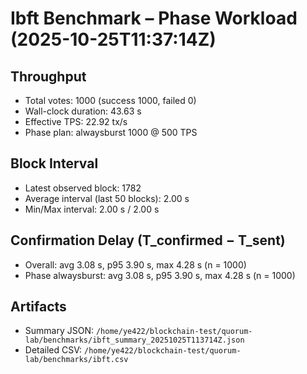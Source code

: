 # Ibft Benchmark – Phase Workload (2025-10-25T11:37:14Z)

## Throughput
- Total votes: 1000 (success 1000, failed 0)
- Wall-clock duration: 43.63 s
- Effective TPS: 22.92 tx/s
- Phase plan: alwaysburst 1000 @ 500 TPS

## Block Interval
- Latest observed block: 1782
- Average interval (last 50 blocks): 2.00 s
- Min/Max interval: 2.00 s / 2.00 s

## Confirmation Delay (T_confirmed − T_sent)
- Overall: avg 3.08 s, p95 3.90 s, max 4.28 s (n = 1000)
- Phase alwaysburst: avg 3.08 s, p95 3.90 s, max 4.28 s (n = 1000)

## Artifacts
- Summary JSON: `/home/ye422/blockchain-test/quorum-lab/benchmarks/ibft_summary_20251025T113714Z.json`
- Detailed CSV: `/home/ye422/blockchain-test/quorum-lab/benchmarks/ibft.csv`
